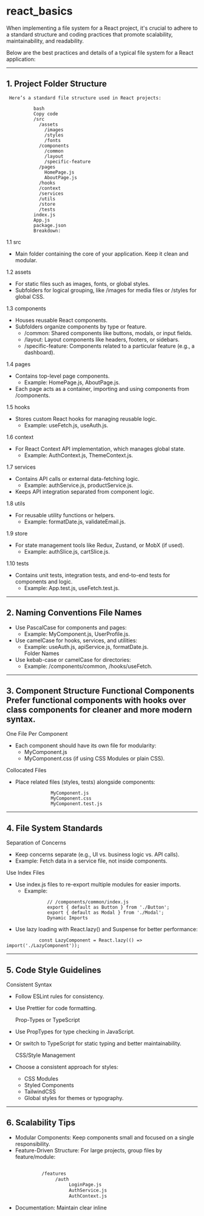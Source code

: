 # react_basics

When implementing a file system for a React project, it's crucial to adhere to a standard structure and coding practices that promote scalability, maintainability, and readability. 

Below are the best practices and details of a typical file system for a React application:
________________________________________

## 1. Project Folder Structure

     Here’s a standard file structure used in React projects:
```   
          bash  
          Copy code  
          /src  
            /assets  
              /images  
              /styles  
              /fonts  
            /components  
              /common  
              /layout  
              /specific-feature  
            /pages  
              HomePage.js  
              AboutPage.js  
            /hooks  
            /context  
            /services  
            /utils  
            /store  
            /tests  
          index.js  
          App.js  
          package.json  
          Breakdown:  
```  
1.1 src  
- Main folder containing the core of your application. Keep it clean and modular.    

1.2 assets  
- For static files such as images, fonts, or global styles.  
- Subfolders for logical grouping, like /images for media files or /styles for global CSS.   

1.3 components  
- Houses reusable React components.  
- Subfolders organize components by type or feature.
  * /common: Shared components like buttons, modals, or input fields.  
  * /layout: Layout components like headers, footers, or sidebars.  
  * /specific-feature: Components related to a particular feature (e.g., a dashboard).  


1.4 pages  
- Contains top-level page components.
     * Example: HomePage.js, AboutPage.js.
- Each page acts as a container, importing and using components from /components.  

1.5 hooks  
- Stores custom React hooks for managing reusable logic.  
     * Example: useFetch.js, useAuth.js.  

1.6 context  
- For React Context API implementation, which manages global state.  
     * Example: AuthContext.js, ThemeContext.js.  

1.7 services  
- Contains API calls or external data-fetching logic.  
     * Example: authService.js, productService.js.  
- Keeps API integration separated from component logic.  
            
1.8 utils  
- For reusable utility functions or helpers.  
     * Example: formatDate.js, validateEmail.js.  
  
1.9 store  
- For state management tools like Redux, Zustand, or MobX (if used).  
     * Example: authSlice.js, cartSlice.js.  
  
1.10 tests  
- Contains unit tests, integration tests, and end-to-end tests for components and logic.  
     * Example: App.test.js, useFetch.test.js.    
________________________________________
  
## 2. Naming Conventions File Names  
- Use PascalCase for components and pages:  
     * Example: MyComponent.js, UserProfile.js.  
- Use camelCase for hooks, services, and utilities:
     * Example: useAuth.js, apiService.js, formatDate.js.  
   Folder Names  
- Use kebab-case or camelCase for directories:  
     * Example: /components/common, /hooks/useFetch.  
     
________________________________________  
  
## 3. Component Structure Functional Components Prefer functional components with hooks over class components for cleaner and more modern syntax.  
  
One File Per Component  
- Each component should have its own file for modularity:  
     * MyComponent.js
     * MyComponent.css (if using CSS Modules or plain CSS).  
  
Collocated Files  
- Place related files (styles, tests) alongside components:  
          
  ```        /MyComponent  
               MyComponent.js  
               MyComponent.css  
               MyComponent.test.js  
  ```
________________________________________  
  
  
## 4. File System Standards  
  
Separation of Concerns  
- Keep concerns separate (e.g., UI vs. business logic vs. API calls).
- Example: Fetch data in a service file, not inside components.  
  
Use Index Files  
- Use index.js files to re-export multiple modules for easier imports.  
     * Example:
```  
               // /components/common/index.js  
               export { default as Button } from './Button';  
               export { default as Modal } from './Modal';  
               Dynamic Imports  
  ```
- Use lazy loading with React.lazy() and Suspense for better performance:  
```           
            const LazyComponent = React.lazy(() => import('./LazyComponent'));
```          
________________________________________  
  
  
## 5. Code Style Guidelines  
   Consistent Syntax  
- Follow ESLint rules for consistency.  
- Use Prettier for code formatting.  
  
   Prop-Types or TypeScript  
- Use PropTypes for type checking in JavaScript.  
- Or switch to TypeScript for static typing and better maintainability.  
     
   CSS/Style Management  
- Choose a consistent approach for styles:  
     * CSS Modules
     * Styled Components
     * TailwindCSS
     * Global styles for themes or typography.  
     
________________________________________  
  
## 6. Scalability Tips  
- Modular Components: Keep components small and focused on a single responsibility.  
- Feature-Driven Structure: For large projects, group files by feature/module:  
```             bash  
     
             /features  
                  /auth  
                       LoginPage.js  
                       AuthService.js  
                       AuthContext.js  
```   
- Documentation: Maintain clear   inline 
